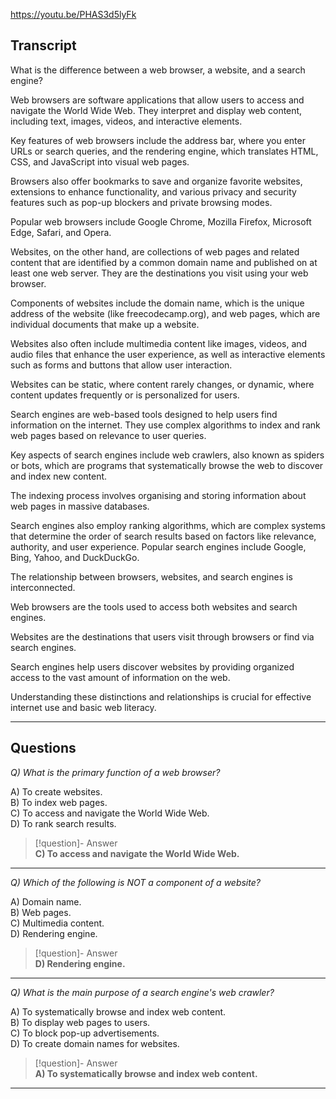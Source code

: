 https://youtu.be/PHAS3d5lyFk

## Transcript


What is the difference between a web browser, a website, and a search engine?

Web browsers are software applications that allow users to access and navigate the World Wide Web. They interpret and display web content, including text, images, videos, and interactive elements.

Key features of web browsers include the address bar, where you enter URLs or search queries, and the rendering engine, which translates HTML, CSS, and JavaScript into visual web pages.

Browsers also offer bookmarks to save and organize favorite websites, extensions to enhance functionality, and various privacy and security features such as pop-up blockers and private browsing modes.

Popular web browsers include Google Chrome, Mozilla Firefox, Microsoft Edge, Safari, and Opera.

Websites, on the other hand, are collections of web pages and related content that are identified by a common domain name and published on at least one web server. They are the destinations you visit using your web browser.

Components of websites include the domain name, which is the unique address of the website (like freecodecamp.org), and web pages, which are individual documents that make up a website.

Websites also often include multimedia content like images, videos, and audio files that enhance the user experience, as well as interactive elements such as forms and buttons that allow user interaction.

Websites can be static, where content rarely changes, or dynamic, where content updates frequently or is personalized for users.

Search engines are web-based tools designed to help users find information on the internet. They use complex algorithms to index and rank web pages based on relevance to user queries.

Key aspects of search engines include web crawlers, also known as spiders or bots, which are programs that systematically browse the web to discover and index new content.

The indexing process involves organising and storing information about web pages in massive databases.

Search engines also employ ranking algorithms, which are complex systems that determine the order of search results based on factors like relevance, authority, and user experience. Popular search engines include Google, Bing, Yahoo, and DuckDuckGo.

The relationship between browsers, websites, and search engines is interconnected.

Web browsers are the tools used to access both websites and search engines.

Websites are the destinations that users visit through browsers or find via search engines.

Search engines help users discover websites by providing organized access to the vast amount of information on the web.

Understanding these distinctions and relationships is crucial for effective internet use and basic web literacy.

---
## Questions
*Q) What is the primary function of a web browser?*

A) To create websites.  
B) To index web pages.  
C) To access and navigate the World Wide Web.  
D) To rank search results.  

> [!question]- Answer  
> **C) To access and navigate the World Wide Web.**  

---

*Q) Which of the following is NOT a component of a website?*

A) Domain name.  
B) Web pages.  
C) Multimedia content.  
D) Rendering engine.  

> [!question]- Answer  
> **D) Rendering engine.**  

---

*Q) What is the main purpose of a search engine's web crawler?*

A) To systematically browse and index web content.  
B) To display web pages to users.  
C) To block pop-up advertisements.  
D) To create domain names for websites.  

> [!question]- Answer  
> **A) To systematically browse and index web content.**  

---